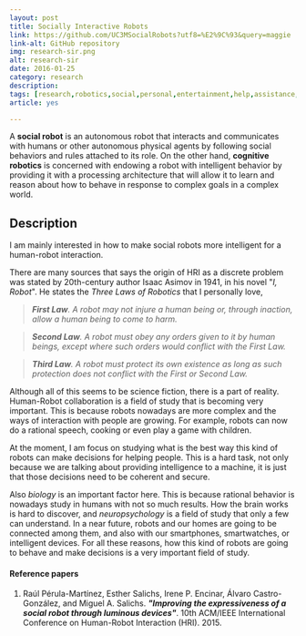 ```yaml
---
layout: post
title: Socially Interactive Robots
link: https://github.com/UC3MSocialRobots?utf8=%E2%9C%93&query=maggie
link-alt: GitHub repository
img: research-sir.png
alt: research-sir
date: 2016-01-25
category: research
description: 
tags: [research,robotics,social,personal,entertainment,help,assistance,hri,robot,cognitive,cognition,github]
article: yes

---
```


A **social robot** is an autonomous robot that interacts and communicates with humans or other autonomous physical agents by following social behaviors and rules attached to its role. On the other hand, **cognitive robotics** is concerned with endowing a robot with intelligent behavior by providing it with a processing architecture that will allow it to learn and reason about how to behave in response to complex goals in a complex world.

## Description

I am mainly interested in how to make social robots more intelligent for a human-robot interaction.

There are many sources that says the origin of HRI as a discrete problem was stated by 20th-century author Isaac Asimov in 1941, in his novel "_I, Robot_". He states the _Three Laws of Robotics_ that I personally love,

> _**First Law**. A robot may not injure a human being or, through inaction, allow a human being to come to harm._

> _**Second Law**. A robot must obey any orders given to it by human beings, except where such orders would conflict with the First Law._

> _**Third Law**. A robot must protect its own existence as long as such protection does not conflict with the First or Second Law._

Although all of this seems to be science fiction, there is a part of reality. Human-Robot collaboration is a field of study that is becoming very important. This is because robots nowadays are more complex and the ways of interaction with people are growing. For example, robots can now do a rational speech, cooking or even play a game with children.

At the moment, I am focus on studying what is the best way this kind of robots can make decisions for helping people. This is a hard task, not only because we are talking about providing intelligence to a machine, it is just that those decisions need to be coherent and secure.

Also *biology* is an important factor here. This is because rational behavior is nowadays study in humans with not so much results. How the brain works is hard to discover, and _neuropsychology_ is a field of study that only a few can understand. In a near future, robots and our homes are going to be connected among them, and also with our smartphones, smartwatches, or intelligent devices. For all these reasons, how this kind of robots are going to behave and make decisions is a very important field of study.

#### Reference papers

1. Raúl Pérula-Martínez, Esther Salichs, Irene P. Encinar, Álvaro Castro-González, and Miguel A. Salichs. **_"Improving the expressiveness of a social robot through luminous devices"_**. 10th ACM/IEEE International Conference on Human-Robot Interaction (HRI). 2015.
